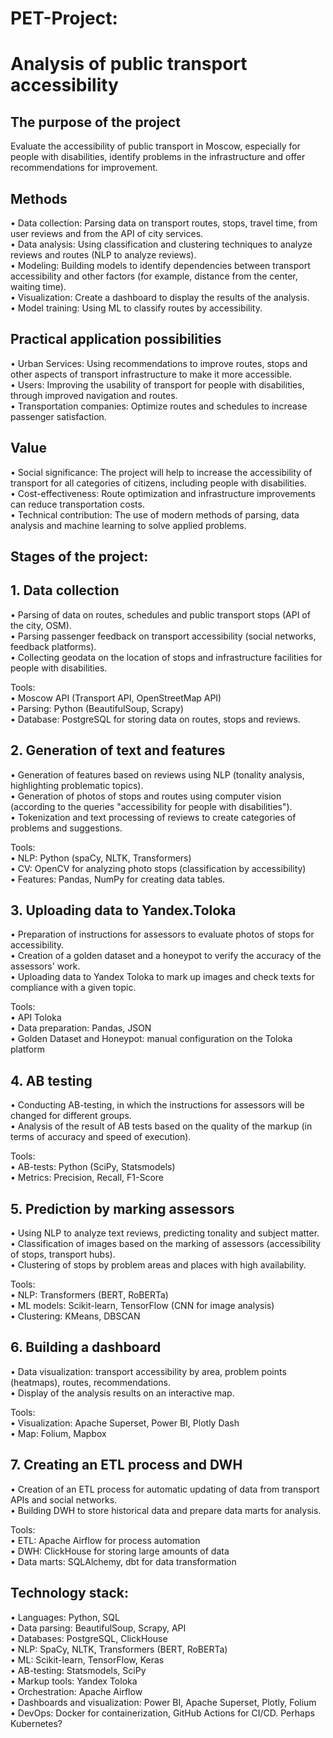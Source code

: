 # PET-Project:   
# Analysis of public transport accessibility 

## The purpose of the project  
Evaluate the accessibility of public transport in Moscow, especially for people with disabilities, identify problems in the infrastructure and offer recommendations for improvement.  

## Methods  
• Data collection: Parsing data on transport routes, stops, travel time, from user reviews and from the API of city services.  
• Data analysis: Using classification and clustering techniques to analyze reviews and routes (NLP to analyze reviews).  
• Modeling: Building models to identify dependencies between transport accessibility and other factors (for example, distance from the center, waiting time).  
• Visualization: Create a dashboard to display the results of the analysis.  
• Model training: Using ML to classify routes by accessibility.  

## Practical application possibilities   
• Urban Services: Using recommendations to improve routes, stops and other aspects of transport infrastructure to make it more accessible.  
• Users: Improving the usability of transport for people with disabilities, through improved navigation and routes.  
• Transportation companies: Optimize routes and schedules to increase passenger satisfaction.  

## Value  
• Social significance: The project will help to increase the accessibility of transport for all categories of citizens, including people with disabilities.  
• Cost-effectiveness: Route optimization and infrastructure improvements can reduce transportation costs.  
• Technical contribution: The use of modern methods of parsing, data analysis and machine learning to solve applied problems.  

## Stages of the project:  
               
## 1. Data collection   
   • Parsing of data on routes, schedules and public transport stops (API of the city, OSM).  
   • Parsing passenger feedback on transport accessibility (social networks, feedback platforms).  
   • Collecting geodata on the location of stops and infrastructure facilities for people with disabilities.  

Tools:  
    • Moscow API (Transport API, OpenStreetMap API)  
    • Parsing: Python (BeautifulSoup, Scrapy)  
    • Database: PostgreSQL for storing data on routes, stops and reviews.   

## 2. Generation of text and features  
• Generation of features based on reviews using NLP (tonality analysis, highlighting problematic topics).  
    • Generation of photos of stops and routes using computer vision (according to the queries "accessibility for people with disabilities").  
    • Tokenization and text processing of reviews to create categories of problems and suggestions.  

Tools:  
    • NLP: Python (spaCy, NLTK, Transformers)  
    • CV: OpenCV for analyzing photo stops (classification by accessibility)  
• Features: Pandas, NumPy for creating data tables.    

## 3. Uploading data to Yandex.Toloka  
   • Preparation of instructions for assessors to evaluate photos of stops for accessibility.  
   • Creation of a golden dataset and a honeypot to verify the accuracy of the assessors' work.  
   • Uploading data to Yandex Toloka to mark up images and check texts for compliance with a given topic.  

Tools:  
    • API Toloka  
    • Data preparation: Pandas, JSON  
    • Golden Dataset and Honeypot: manual configuration on the Toloka platform    

## 4. AB testing  
   • Conducting AB-testing, in which the instructions for assessors will be changed for different groups.  
   • Analysis of the result of AB tests based on the quality of the markup (in terms of accuracy and speed of execution).  

Tools:  
   • AB-tests: Python (SciPy, Statsmodels)  
   • Metrics: Precision, Recall, F1-Score  

## 5. Prediction by marking assessors  
  • Using NLP to analyze text reviews, predicting tonality and subject matter.  
  • Classification of images based on the marking of assessors (accessibility of stops, transport hubs).  
  • Clustering of stops by problem areas and places with high availability.  

Tools:  
    • NLP: Transformers (BERT, RoBERTa)  
    • ML models: Scikit-learn, TensorFlow (CNN for image analysis)  
    • Clustering: KMeans, DBSCAN  
               
## 6. Building a dashboard  
   • Data visualization: transport accessibility by area, problem points (heatmaps), routes, recommendations.  
   • Display of the analysis results on an interactive map.  

Tools:  
    • Visualization: Apache Superset, Power BI, Plotly Dash  
    • Map: Folium, Mapbox  

## 7. Creating an ETL process and DWH  
   • Creation of an ETL process for automatic updating of data from transport APIs and social networks.  
   • Building DWH to store historical data and prepare data marts for analysis.  

Tools:  
    • ETL: Apache Airflow for process automation  
    • DWH: ClickHouse for storing large amounts of data  
    • Data marts: SQLAlchemy, dbt for data transformation  


   ## Technology stack:  
   • Languages: Python, SQL  
   • Data parsing: BeautifulSoup, Scrapy, API  
   • Databases: PostgreSQL, ClickHouse  
   • NLP: SpaCy, NLTK, Transformers (BERT, RoBERTa)  
   • ML: Scikit-learn, TensorFlow, Keras  
   • AB-testing: Statsmodels, SciPy  
   • Markup tools: Yandex Toloka  
   • Orchestration: Apache Airflow  
   • Dashboards and visualization: Power BI, Apache Superset, Plotly, Folium  
   • DevOps: Docker for containerization, GitHub Actions for CI/CD. Perhaps Kubernetes?  
